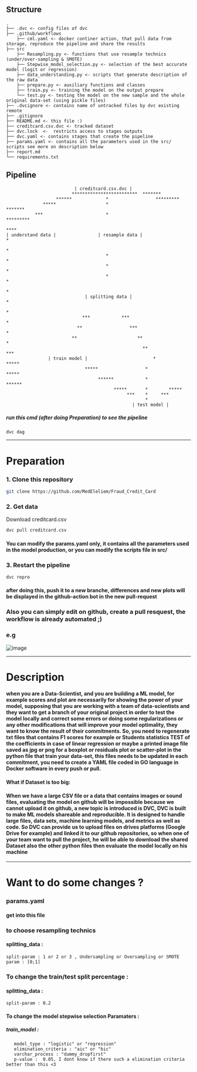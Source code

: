 

Structure
--------------------

    .
    ├── .dvc <- config files of dvc
    ├── .github/workflows
        ├── cml.yaml <- docker continer action, that pull data from storage, reproduce the pipeline and share the results 
    ├── src
        ├── Resampling.py <- functions that use resample technics (under/over-sampling & SMOTE)
        ├── Stepwise_model_selection.py <- selection of the best accurate model (logit or regression) 
        ├── data_understanding.py <- scripts that generate description of the raw data
        ├── prepare.py <- auxiliary functions and classes
        ├── train.py <- training the model on the output prepare
        └── test.py <- testing the model on the new sample and the whole original data-set (using pickle files)
    ├── .dvcignore <- contains name of untracked files by dvc existing remote   
    ├── .gitignore  
    ├── README.md <- this file :)
    ├── creditcard.csv.dvc <- tracked dataset
    ├── dvc.lock  <-  restricts access to stages outputs
    ├── dvc.yaml <- contains stages that create the pipeline
    ├── params.yaml <- contains all the parameters used in the src/ scripts see more on description below
    ├── report.md
    └── requirements.txt
Pipeline        
-------------------- 

                              | creditcard.csv.dvc |
                             *************************  *******
                       ******             *                  *********
                  *****                   *                           *******
               ***                        *                                  *********
                                                                                     ****
    | understand data |                | resample data |                                 *
                                                                                         *
                                          *                                              *
                                          *                                              *
                                          *                                              *
                                                                                         *
                                  | splitting data |                                     *
                                                                                         *
                                 ***            ***                                      *
                               **                  ***                                   *
                             **                       **                                 *
                                                        **                             ***
                    | train model |                         *                        *****
                                  *****                  *                   *****
                                       ******            *             ******
                                             *****       *        *****
                                                  ***    *     ***
                                                         *
                                                    | test model |   
                                                              
##### run this cmd (after doing Preparation) to see the pipeline 
```bash
dvc dag
```
-------------------- 
# Preparation

### 1. Clone this repository
```bash
git clone https://github.com/MedEleliem/Fraud_Credit_Card
```
### 2. Get data

Download creditcard.csv

```bash
dvc pull creditcard.csv
``` 
#### You can modify the params.yaml only, it contains all the parameters used in the model production, or you can modify the scripts file in src/

### 3. Restart the pipeline
```bash
dvc repro
```
#### after doing this, push it to a new branche, differences and new plots will be displayed in the github-action bot in the new pull-request

### Also you can simply edit on github, create a pull resquest, the workflow is already automated ;) 
### e.g
![image](https://user-images.githubusercontent.com/64113527/118899364-7a6f7800-b906-11eb-96a4-097917ca385c.png)

-------------------- 
# Description

#### when you are a Data-Scientist, and you are building a ML model, for example scores and plot are necessarily for showing the power of your model, supposing that you are working with a team of data-scientists and they want to get a branch of your original project in order to test the model locally and correct some errors or doing some regularizations or any other modifications that will improve your model optimality, they want to know the result of their commitments. So, you need to regenerate txt files that contains F1 scores for example or Students statistics TEST of the coefficients in case of linear regression or maybe a printed image file saved as jpg or png for a boxplot or residuals plot or scatter-plot in the python file that train your data-set, this files needs to be updated in each commitment, you need to create a YAML file coded in GO language in Docker software in every push or pull.
#### What if Dataset is too big:
#### When we have a large CSV file or a data that contains images or sound files, evaluating the model on github will be impossible because we cannot upload it on github, a new topic is introduced is DVC, DVC is built to make ML models shareable and reproducible. It is designed to handle large files, data sets, machine learning models, and metrics as well as code. So DVC can provide us to upload files on drives platforms (Google Drive for example) and linked it to our github repositories, so when one of your team want to pull the project, he will be able to download the shared Dataset also the other python files then evaluate the model locally on his machine

--------------------
# Want to do some changes ?

### params.yaml
#### get into this file

### to choose resampling technics
#### splitting_data : 
    split-param : 1 or 2 or 3 , Undersampling or Oversampling or SMOTE
    param : [0;1]
    
### To change the train/test split percentage : 
#### splitting_data :
    split-param : 0.2

#### To change the model stepwise selection Paramaters :
##### train_model :
       model_type : "logistic" or "regression"
       elimination_criteria : "aic" or "bic"
       varchar_process : "dummy_dropfirst" 
       p-value :  0.05, I dont know if there such a elimination criteria better than this <3 
